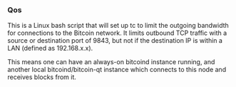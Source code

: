 ### Qos ###

This is a Linux bash script that will set up tc to limit the outgoing bandwidth for connections to the Bitcoin network. It limits outbound TCP traffic with a source or destination port of 9843, but not if the destination IP is within a LAN (defined as 192.168.x.x).

This means one can have an always-on bitcoind instance running, and another local bitcoind/bitcoin-qt instance which connects to this node and receives blocks from it.
